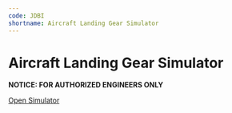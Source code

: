 ```yaml
---
code: JDBI
shortname: Aircraft Landing Gear Simulator
---
```


# Aircraft Landing Gear Simulator

**NOTICE: FOR AUTHORIZED ENGINEERS ONLY**

[Open Simulator](/noflyzone/simulator-volare-landing-gear)
